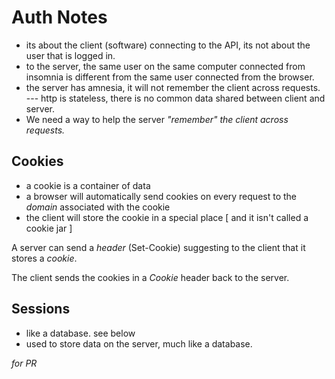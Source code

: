 # Auth Notes

- its about the client (software) connecting to the API, its not about the user that is logged in. 
- to the server, the same user on the same computer connected from insomnia is different from the same user connected from the browser.
- the server has amnesia, it will not remember the client across requests.
    --- http is stateless, there is no common data shared between client and server.
- We need a way to help the server *"remember" the client across requests.*

## Cookies

- a cookie is a container of data
- a browser will automatically send cookies on every request to the *domain* associated with the cookie
- the client will store the cookie in a special place [ and it isn't called a cookie jar ]

A server can send a _header_ (Set-Cookie) suggesting to the client that it stores a _cookie_.

The client sends the cookies in a _Cookie_ header back to the server.

## Sessions

- like a database. see below
- used to store data on the server, much like a database.

*for PR*